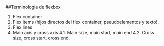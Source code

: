 ##Terminología de flexbox

1. Flex container
2. Flex items (hijos directos del flex container, pseudoelementos y texto).
3. Flex lines
4. Main axis y cross axis
    4.1. Main size, main start, main end
    4.2. Cross size, cross start, cross end.